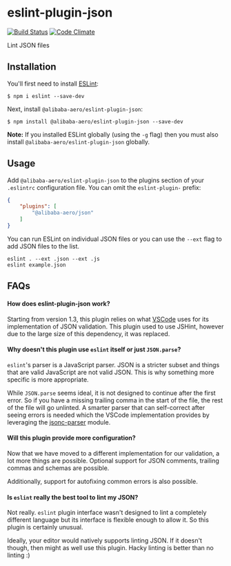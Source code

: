 # eslint-plugin-json

[![Build Status](https://travis-ci.org/azeemba/eslint-plugin-json.svg)](https://travis-ci.org/azeemba/eslint-plugin-json) [![Code Climate](https://codeclimate.com/github/azeemba/eslint-plugin-json/badges/gpa.svg)](https://codeclimate.com/github/azeemba/eslint-plugin-json)

Lint JSON files

## Installation

You'll first need to install [ESLint](http://eslint.org):

```
$ npm i eslint --save-dev
```

Next, install `@alibaba-aero/eslint-plugin-json`:

```
$ npm install @alibaba-aero/eslint-plugin-json --save-dev
```

**Note:** If you installed ESLint globally (using the `-g` flag) then you must also install `@alibaba-aero/eslint-plugin-json` globally.

## Usage

Add `@alibaba-aero/eslint-plugin-json` to the plugins section of your `.eslintrc` configuration file. You can omit the `eslint-plugin-` prefix:

```json
{
    "plugins": [
        "@alibaba-aero/json"
    ]
}
```

You can run ESLint on individual JSON files or you can use the `--ext` flag to add JSON files to the list.

```
eslint . --ext .json --ext .js
eslint example.json
```

## FAQs


#### How does eslint-plugin-json work?

Starting from version 1.3, this plugin relies on what [VSCode](https://github.com/Microsoft/vscode-json-languageservice)
uses for its implementation of JSON validation. 
This plugin used to use JSHint, however due to the large size of 
this dependency, it was replaced.


#### Why doesn't this plugin use `eslint` itself or just `JSON.parse`?

`eslint`'s parser is a JavaScript parser. JSON is a stricter subset and things
that are valid JavaScript are not valid JSON. This is why something more specific 
is more appropriate.

While `JSON.parse` seems ideal, it is not designed to continue after the first error.
So if you have a missing trailing comma in the start of the file, the rest of the file
will go unlinted. A smarter parser that can self-correct after seeing errors is needed
which the VSCode implementation provides by leveraging the
[jsonc-parser](https://www.npmjs.com/package/jsonc-parser) module.


#### Will this plugin provide more configuration?

Now that we have moved to a different implementation for our validation, a lot
more things are possible. Optional support for JSON comments, trailing commas
and schemas are possible.

Additionally, support for autofixing common errors is also possible.


#### Is `eslint` really the best tool to lint my JSON?

Not really. `eslint` plugin interface wasn't designed to lint a completely different language but
its interface is flexible enough to allow it. So this plugin is certainly unusual.

Ideally, your editor would natively supports linting JSON. If it doesn't though, then might as well
use this plugin. Hacky linting is better than no linting :)